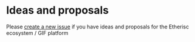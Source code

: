 # Ideas and proposals

Please [create a new issue](https://github.com/etherisc/ideas-and-proposals/issues/new) if you have ideas and proposals for the Etherisc ecosystem / GIF platform
